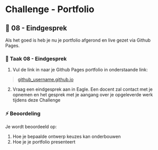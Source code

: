 # Challenge - Portfolio
## :speech_balloon: 08 - Eindgesprek

Als het goed is heb je nu je portfolio afgerond en live gezet via Github Pages.

### :hammer: Taak 08 - Eindgesprek

1. Vul de link in naar je Github Pages portfolio in onderstaande link:  
> [github_username.github.io](github_username.github.io)
2. Vraag een eindgesprek aan in Eagle. Een docent zal contact met je opnemen en het gesprek met je aangang over je opgeleverde werk tijdens deze Challenge

### :zap: Beoordeling

Je wordt beoordeeld op:  

1. Hoe je bepaalde ontwerp keuzes kan onderbouwen
2. Hoe je je portfolio presenteert